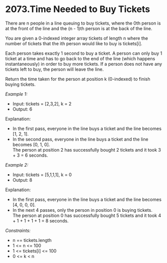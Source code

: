 # 2073.Time Needed to Buy Tickets

There are n people in a line queuing to buy tickets, where the 0th person is at the front of the line and the (n - 1)th person is at the back of the line.

You are given a 0-indexed integer array tickets of length n where the number of tickets that the ith person would like to buy is tickets[i].

Each person takes exactly 1 second to buy a ticket. A person can only buy 1 ticket at a time and has to go back to the end of the line (which happens instantaneously) in order to buy more tickets. If a person does not have any tickets left to buy, the person will leave the line.

Return the time taken for the person at position k (0-indexed) to finish buying tickets.

 

*Example 1:*

- Input: tickets = [2,3,2], k = 2
- Output: 6
  
Explanation: 
- In the first pass, everyone in the line buys a ticket and the line becomes [1, 2, 1].
- In the second pass, everyone in the line buys a ticket and the line becomes [0, 1, 0].\
The person at position 2 has successfully bought 2 tickets and it took 3 + 3 = 6 seconds.

*Example 2:*

- Input: tickets = [5,1,1,1], k = 0
- Output: 8
  
Explanation:
- In the first pass, everyone in the line buys a ticket and the line becomes [4, 0, 0, 0].
- In the next 4 passes, only the person in position 0 is buying tickets.\
The person at position 0 has successfully bought 5 tickets and it took 4 + 1 + 1 + 1 + 1 = 8 seconds.
 

*Constraints:*

- n == tickets.length
- 1 <= n <= 100
- 1 <= tickets[i] <= 100
- 0 <= k < n
